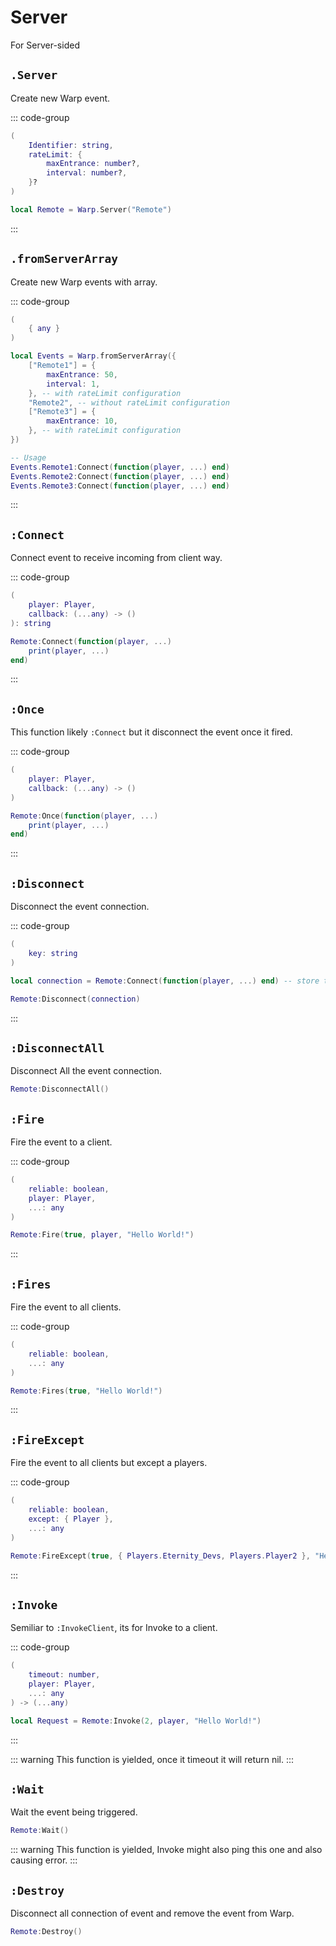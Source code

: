 # Server <Badge type="tip" text="event" />

For Server-sided

## `.Server` <Badge type="warning" text="yield" />

Create new Warp event.

::: code-group
```lua [Variable]
(
	Identifier: string,
	rateLimit: {
		maxEntrance: number?,
		interval: number?,
	}?
)
```

```lua [Example]
local Remote = Warp.Server("Remote")
```
:::

## `.fromServerArray` <Badge type="warning" text="yield" />

Create new Warp events with array.

::: code-group
```lua [Variable]
(
	{ any }
)
```

```lua [Example]
local Events = Warp.fromServerArray({
	["Remote1"] = {
		maxEntrance: 50,
		interval: 1,
	}, -- with rateLimit configuration
	"Remote2", -- without rateLimit configuration
	["Remote3"] = {
		maxEntrance: 10,
	}, -- with rateLimit configuration
})

-- Usage
Events.Remote1:Connect(function(player, ...) end)
Events.Remote2:Connect(function(player, ...) end)
Events.Remote3:Connect(function(player, ...) end)
```
:::
## `:Connect`

Connect event to receive incoming from client way.

::: code-group
```lua [Variable]
(
	player: Player,
	callback: (...any) -> ()
): string
```

```lua [Example]
Remote:Connect(function(player, ...)
	print(player, ...)
end)
```
:::

## `:Once`

This function likely `:Connect` but it disconnect the event once it fired.

::: code-group
```lua [Variable]
(
	player: Player,
	callback: (...any) -> ()
)
```

```lua [Example]
Remote:Once(function(player, ...)
	print(player, ...)
end)
```
:::

## `:Disconnect`

Disconnect the event connection.

::: code-group
```lua [Variable]
(
	key: string
)
```

```lua [Example]
local connection = Remote:Connect(function(player, ...) end) -- store the key

Remote:Disconnect(connection)
```
:::

## `:DisconnectAll`

Disconnect All the event connection.

```lua [Example]
Remote:DisconnectAll()
```

## `:Fire`

Fire the event to a client.

::: code-group
```lua [Variable]
(
	reliable: boolean,
    player: Player,
	...: any
)
```

```lua [Example]
Remote:Fire(true, player, "Hello World!")
```
:::

## `:Fires` <Badge type="tip" text="Server Only" />

Fire the event to all clients.

::: code-group
```lua [Variable]
(
	reliable: boolean,
	...: any
)
```

```lua [Example]
Remote:Fires(true, "Hello World!")
```
:::

## `:FireExcept` <Badge type="tip" text="Server Only" />

Fire the event to all clients but except a players.

::: code-group
```lua [Variable]
(
	reliable: boolean,
	except: { Player },
	...: any
)
```

```lua [Example]
Remote:FireExcept(true, { Players.Eternity_Devs, Players.Player2 }, "Hello World!") -- this will sent to all players except { Players.Eternity_Devs, Players.Player2 }.
```
:::

## `:Invoke` <Badge type="warning" text="yield" />

Semiliar to `:InvokeClient`, its for Invoke to a client.

::: code-group
```lua [Variable]
(
	timeout: number,
    player: Player,
	...: any
) -> (...any)
```

```lua [Example]
local Request = Remote:Invoke(2, player, "Hello World!")
```
:::

::: warning
This function is yielded, once it timeout it will return nil.
:::

## `:Wait` <Badge type="warning" text="yield" />

Wait the event being triggered.

```lua
Remote:Wait()
```

::: warning
This function is yielded, Invoke might also ping this one and also causing error.
:::

## `:Destroy`

Disconnect all connection of event and remove the event from Warp.

```lua
Remote:Destroy()
```